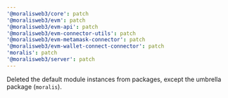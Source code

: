 ```yaml
---
'@moralisweb3/core': patch
'@moralisweb3/evm': patch
'@moralisweb3/evm-api': patch
'@moralisweb3/evm-connector-utils': patch
'@moralisweb3/evm-metamask-connector': patch
'@moralisweb3/evm-wallet-connect-connector': patch
'moralis': patch
'@moralisweb3/server': patch
---
```


Deleted the default module instances from packages, except the umbrella package (`moralis`).
